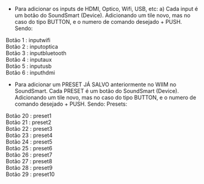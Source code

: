 - Para adicionar os inputs de HDMI, Optico, Wifi, USB, etc:
a) Cada input é um botão do SoundSmart (Device). Adicionando um tile novo, mas no caso do tipo BUTTON, e o numero de comando desejado + PUSH. Sendo:

Botão 1 : inputwifi   
Botão 2 : inputoptica  
Botão 3 : inputbluetooth  
Botão 4 : inputaux   
Botão 5 : inputusb  
Botão 6 : inputhdmi    

- Para adicionar um PRESET JÁ SALVO anteriormente no WIIM no SoundSmart.
Cada PRESET é um botão do SoundSmart (Device). Adicionando um tile novo, mas no caso do tipo BUTTON, e o numero de comando desejado + PUSH. Sendo:
Presets:

Botão 20 : preset1  
Botão 21 : preset2  
Botão 22 : preset3  
Botão 23 : preset4  
Botão 24 : preset5  
Botão 25 : preset6  
Botão 26 : preset7    
Botão 27 : preset8  
Botão 28 : preset9  
Botão 29 : preset10  
